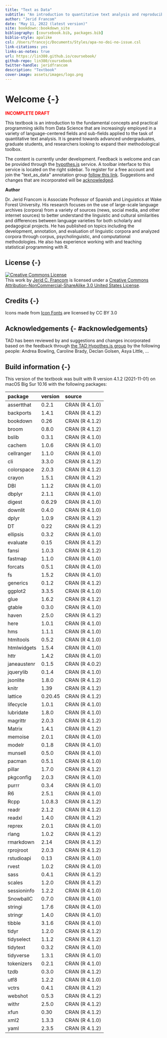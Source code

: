 ```yaml
--- 
title: "Text as Data"
subtitle: "An introduction to quantitative text analysis and reproducible research with R"
author: "Jerid Francom"
date: "May 11, 2022 (latest version)"
site: bookdown::bookdown_site
bibliography: [coursebook.bib, packages.bib]
biblio-style: apalike
csl: /Users/francojc/Documents/Styles/apa-no-doi-no-issue.csl
link-citations: yes
links-as-notes: true
url: https://lin380.github.io/coursebook/
github-repo: lin380/coursebook
twitter-handle: jeridfrancom
description: "Textbook"
cover-image: assets/images/logo.png
---
```


# Welcome {-}





<p style="font-weight:bold; color:red;">INCOMPLETE DRAFT</p>

<!-- <img src="assets/images/logo.png" width="250" alt="Cover image" align="right" style="margin: 0 1em 0 1em; border-color: white;" />  -->

This textbook is an introduction to the fundamental concepts and practical programming skills from Data Science that are increasingly employed in a variety of language-centered fields and sub-fields applied to the task of quantitative text analysis. It is geared towards advanced undergraduates, graduate students, and researchers looking to expand their methodological toolbox.

The content is currently under development. Feedback is welcome and can be provided through the [hypothes.is](https://web.hypothes.is/) service. A toolbar interface to this service is located on the right sidebar. To register for a free account and join the "text_as_data" annotation group [follow this link](https://hypothes.is/groups/WkoaXnBX/text-as-data). Suggestions and changes that are incorporated will be [acknowledged](#acknowledgements). 

**Author**

Dr. Jerid Francom is Associate Professor of Spanish and Linguistics at Wake Forest University. His research focuses on the use of large-scale language archives (corpora) from a variety of sources (news, social media, and other internet sources) to better understand the linguistic and cultural similarities and differences between language varieties for both scholarly and pedagogical projects. He has published on topics including the development, annotation, and evaluation of linguistic corpora and analyzed corpora through corpus, psycholinguistic, and computational methodologies. He also has experience working with and teaching statistical programming with R. 

## License {-}

<a rel="license" href="http://creativecommons.org/licenses/by-nc-sa/3.0/us/"><img alt="Creative Commons License" style="border-width:0" src="https://i.creativecommons.org/l/by-nc-sa/3.0/us/88x31.png" /></a><br />This work by [Jerid C. Francom](https://francojc.github.io/) is licensed under a <a rel="license" href="http://creativecommons.org/licenses/by-nc-sa/3.0/us/">Creative Commons Attribution-NonCommercial-ShareAlike 3.0 United States License</a>.

## Credits {-}

<div>Icons made from <a href="http://www.onlinewebfonts.com/icon">Icon Fonts</a> are licensed by CC BY 3.0</div>

## Acknowledgements {- #acknowledgements}

TAD has been reviewed by and suggestions and changes incorporated based on the feedback through [the TAD Hypothes.is group](https://hypothes.is/groups/Q3o92MJg/tad) by the following people: Andrea Bowling, Caroline Brady, Declan Golsen, Asya Little, ...

## Build information {-}

<!-- This may be a unique textbook compared to others you have seen. It has been created using R itself --specifically using an R package called `bookdown` [@R-bookdown]. This R package makes it possible to write, execute ('run'), and display code and results within the text. The website for this textbook is hosted with [GitHub Pages](https://pages.github.com/) and the complete source is available on [GitHub](https://github.com/lin380). -->

<!-- and automatically updated after every commit by [Travis-CI](https://travis-ci.org).  -->

This version of the textbook was built with R version 4.1.2 (2021-11-01) on macOS Big Sur 10.16 with the following packages: 


|package     |version |source         |
|:-----------|:-------|:--------------|
|assertthat  |0.2.1   |CRAN (R 4.1.0) |
|backports   |1.4.1   |CRAN (R 4.1.2) |
|bookdown    |0.26    |CRAN (R 4.1.2) |
|broom       |0.8.0   |CRAN (R 4.1.2) |
|bslib       |0.3.1   |CRAN (R 4.1.0) |
|cachem      |1.0.6   |CRAN (R 4.1.0) |
|cellranger  |1.1.0   |CRAN (R 4.1.0) |
|cli         |3.3.0   |CRAN (R 4.1.2) |
|colorspace  |2.0.3   |CRAN (R 4.1.2) |
|crayon      |1.5.1   |CRAN (R 4.1.2) |
|DBI         |1.1.2   |CRAN (R 4.1.0) |
|dbplyr      |2.1.1   |CRAN (R 4.1.0) |
|digest      |0.6.29  |CRAN (R 4.1.0) |
|downlit     |0.4.0   |CRAN (R 4.1.0) |
|dplyr       |1.0.9   |CRAN (R 4.1.2) |
|DT          |0.22    |CRAN (R 4.1.2) |
|ellipsis    |0.3.2   |CRAN (R 4.1.0) |
|evaluate    |0.15    |CRAN (R 4.1.2) |
|fansi       |1.0.3   |CRAN (R 4.1.2) |
|fastmap     |1.1.0   |CRAN (R 4.1.0) |
|forcats     |0.5.1   |CRAN (R 4.1.0) |
|fs          |1.5.2   |CRAN (R 4.1.0) |
|generics    |0.1.2   |CRAN (R 4.1.2) |
|ggplot2     |3.3.5   |CRAN (R 4.1.0) |
|glue        |1.6.2   |CRAN (R 4.1.2) |
|gtable      |0.3.0   |CRAN (R 4.1.0) |
|haven       |2.5.0   |CRAN (R 4.1.2) |
|here        |1.0.1   |CRAN (R 4.1.0) |
|hms         |1.1.1   |CRAN (R 4.1.0) |
|htmltools   |0.5.2   |CRAN (R 4.1.0) |
|htmlwidgets |1.5.4   |CRAN (R 4.1.0) |
|httr        |1.4.2   |CRAN (R 4.1.0) |
|janeaustenr |0.1.5   |CRAN (R 4.0.2) |
|jquerylib   |0.1.4   |CRAN (R 4.1.0) |
|jsonlite    |1.8.0   |CRAN (R 4.1.2) |
|knitr       |1.39    |CRAN (R 4.1.2) |
|lattice     |0.20.45 |CRAN (R 4.1.2) |
|lifecycle   |1.0.1   |CRAN (R 4.1.0) |
|lubridate   |1.8.0   |CRAN (R 4.1.0) |
|magrittr    |2.0.3   |CRAN (R 4.1.2) |
|Matrix      |1.4.1   |CRAN (R 4.1.2) |
|memoise     |2.0.1   |CRAN (R 4.1.0) |
|modelr      |0.1.8   |CRAN (R 4.1.0) |
|munsell     |0.5.0   |CRAN (R 4.1.0) |
|pacman      |0.5.1   |CRAN (R 4.1.0) |
|pillar      |1.7.0   |CRAN (R 4.1.2) |
|pkgconfig   |2.0.3   |CRAN (R 4.1.0) |
|purrr       |0.3.4   |CRAN (R 4.1.0) |
|R6          |2.5.1   |CRAN (R 4.1.0) |
|Rcpp        |1.0.8.3 |CRAN (R 4.1.2) |
|readr       |2.1.2   |CRAN (R 4.1.2) |
|readxl      |1.4.0   |CRAN (R 4.1.2) |
|reprex      |2.0.1   |CRAN (R 4.1.0) |
|rlang       |1.0.2   |CRAN (R 4.1.2) |
|rmarkdown   |2.14    |CRAN (R 4.1.2) |
|rprojroot   |2.0.3   |CRAN (R 4.1.2) |
|rstudioapi  |0.13    |CRAN (R 4.1.0) |
|rvest       |1.0.2   |CRAN (R 4.1.0) |
|sass        |0.4.1   |CRAN (R 4.1.2) |
|scales      |1.2.0   |CRAN (R 4.1.2) |
|sessioninfo |1.2.2   |CRAN (R 4.1.0) |
|SnowballC   |0.7.0   |CRAN (R 4.1.0) |
|stringi     |1.7.6   |CRAN (R 4.1.0) |
|stringr     |1.4.0   |CRAN (R 4.1.0) |
|tibble      |3.1.6   |CRAN (R 4.1.0) |
|tidyr       |1.2.0   |CRAN (R 4.1.2) |
|tidyselect  |1.1.2   |CRAN (R 4.1.2) |
|tidytext    |0.3.2   |CRAN (R 4.1.0) |
|tidyverse   |1.3.1   |CRAN (R 4.1.0) |
|tokenizers  |0.2.1   |CRAN (R 4.1.0) |
|tzdb        |0.3.0   |CRAN (R 4.1.2) |
|utf8        |1.2.2   |CRAN (R 4.1.0) |
|vctrs       |0.4.1   |CRAN (R 4.1.2) |
|webshot     |0.5.3   |CRAN (R 4.1.2) |
|withr       |2.5.0   |CRAN (R 4.1.2) |
|xfun        |0.30    |CRAN (R 4.1.2) |
|xml2        |1.3.3   |CRAN (R 4.1.0) |
|yaml        |2.3.5   |CRAN (R 4.1.2) |



